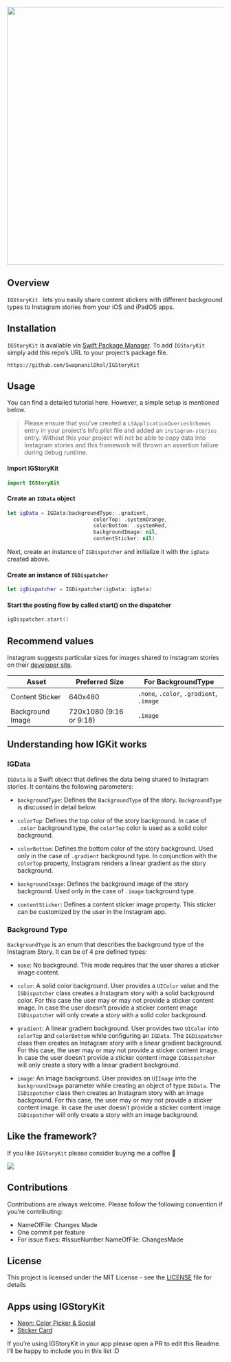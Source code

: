 <p align="center">
  <img src="https://raw.githubusercontent.com/SwapnanilDhol/IGStoryKit/main/Resources/IGStoryKitCover.png" width=600 />
</p>

## Overview
`IGStoryKit ` lets you easily share content stickers with different background types to Instagram stories from your iOS and iPadOS apps.

## Installation 
`IGStoryKit` is available via [Swift Package Manager](https://swift.org/package-manager/). To add `IGStoryKit` simply add this repo’s URL to your project’s package file. 

```
https://github.com/SwapnanilDhol/IGStoryKit
```

## Usage 
You can find a detailed tutorial here. However, a simple setup is mentioned below.

> Please ensure that you’ve created a `LSApplicationQueriesSchemes` entry in your project’s Info.plist file and added an `instagram-stories` entry. Without this your project will not be able to copy data into Instagram stories and this framework will thrown an assertion failure during debug runtime. 

#### Import IGStoryKit
```swift
import IGStoryKit
```

#### Create an `IGData` object
```swift
let igData = IGData(backgroundType: .gradient,
                            colorTop: .systemOrange,
                            colorBottom: .systemRed,
                            backgroundImage: nil,
                            contentSticker: nil)
```

Next, create an instance of `IGDispatcher` and initialize it with the `igData` created above.

#### Create an instance of  `IGDispatcher`
```swift 
let igDispatcher = IGDispatcher(igData: igData)
```

#### Start the posting flow by called start() on the dispatcher
```swift
igDispatcher.start()
```

## Recommend values 
Instagram suggests particular sizes for images shared to Instagram stories on their [developer site](https://developers.facebook.com/docs/instagram/sharing-to-stories/). 

| Asset            | Preferred Size          | For BackgroundType               |
|------------------|-------------------------|----------------------------------|
| Content Sticker  | 640x480                 | `.none`, `.color`, `.gradient`, `.image` |
| Background Image | 720x1080 (9:16 or 9:18) | `.image`                           |

## Understanding how IGKit works 
### IGData 
`IGData` is a Swift object that defines the data being shared to Instagram stories. It contains the following parameters:

* `backgroundType`: Defines the `BackgroundType` of the story. `BackgroundType` is discussed in detail below.

* `colorTop`: Defines the top color of the story background. In case of `.color` background type, the `colorTop` color is used as a solid color background.

* `colorBottom`: Defines the bottom color of the story background. Used only in the case of `.gradient` background type. In conjunction with the `colorTop` property, Instagram renders a linear gradient as the story background. 

* `backgroundImage`: Defines the background image of the story background. Used only in the case of `.image` background type. 

* `contentSticker`: Defines a content sticker image property. This sticker can be customized by the user in the Instagram app.

### Background Type 
`BackgroundType` is an enum that describes the background type of the Instagram Story. It can be of 4 pre defined types: 

* `none`: No background. This mode requires that the user shares a sticker image content.

* `color`: A solid color background. User provides a `UIColor` value and the `IGDispatcher` class creates a Instagram story with a solid background color. For this case the user may or may not provide a sticker content image. In case the user doesn’t provide a sticker content image `IGDispatcher` will only create a story with a solid color background.

* `gradient`: A linear gradient background. User provides two `UIColor` into `colorTop` and `colorBottom` while configuring an `IGData`. The `IGDispatcher` class then creates an Instagram story with a linear gradient background. For this case, the user may or may not provide a sticker content image. In case the user doesn’t provide a sticker content image `IGDispatcher` will only create a story with a linear gradient background.

* `image`: An image background. User provides an `UIImage` into the `backgroundImage` parameter while creating an object of type `IGData`. The `IGDispatcher` class then creates an Instagram story with an image background. For this case, the user may or may not provide a sticker content image. In case the user doesn’t provide a sticker content image `IGDispatcher` will only create a story with an image background.

## Like the framework?
If you like `IGStoryKit` please consider buying me a coffee 🥰

<a href="https://www.buymeacoffee.com/swapnanildhol"><img src="https://img.buymeacoffee.com/button-api/?text=Buy me a coffee&emoji=&slug=swapnanildhol&button_colour=5F7FFF&font_colour=ffffff&font_family=Cookie&outline_colour=000000&coffee_colour=FFDD00"></a>

## Contributions 
Contributions are always welcome. Please follow the following convention if you’re contributing:
* NameOfFile: Changes Made 
* One commit per feature 
* For issue fixes: #IssueNumber NameOfFile: ChangesMade

## License
This project is licensed under the MIT License - see the  [LICENSE](https://github.com/SwapnanilDhol/IGStoryKit/blob/main/Resources/LICENSE.md)  file for details

## Apps using IGStoryKit 
* [Neon: Color Picker & Social](https://apps.apple.com/us/app/neon-real-time-color-picker/id1480273650?ls=1)
* [Sticker Card](https://apps.apple.com/us/app/neon-real-time-color-picker/id1480273650?ls=1)

If you’re using IGStoryKit in your app please open a PR to edit this Readme. I’ll be happy to include you in this list :D 
